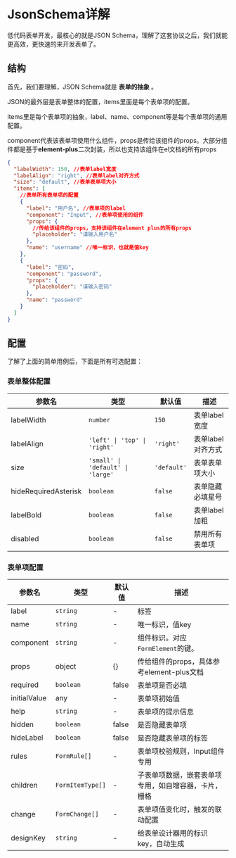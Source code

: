 # JsonSchema详解

低代码表单开发，最核心的就是JSON Schema，理解了这套协议之后，我们就能更高效，更快速的来开发表单了。

## 结构

首先，我们要理解，JSON Schema就是 **表单的抽象** 。

JSON的最外层是表单整体的配置，items里面是每个表单项的配置。

items里是每个表单项的抽象，label、name、component等是每个表单项的通用配置。

component代表该表单项使用什么组件，props是传给该组件的props。大部分组件都是基于**element-plus**二次封装，所以也支持该组件在el文档的所有props

```json
{
  "labelWidth": 150, //表单label宽度
  "labelAlign": "right", //表单label对齐方式
  "size": "default", //表单表单项大小
  "items": [
    //表单所有表单项的配置
    {
      "label": "用户名", //表单项的label
      "component": "Input", //表单项使用的组件
      "props": {
        //传给该组件的props，支持该组件在element plus的所有props
        "placeholder": "请输入用户名"
      },
      "name": "username" //唯一标识，也就是值key
    },
    {
      "label": "密码",
      "component": "password",
      "props": {
        "placeholder": "请输入密码"
      },
      "name": "password"
    }
  ]
}
```

## 配置

了解了上面的简单用例后，下面是所有可选配置：

### 表单整体配置

| 参数名               | 类型                              | 默认值      | 描述              |
| -------------------- | --------------------------------- | ----------- | ----------------- |
| labelWidth           | `number`                          | `150`       | 表单label宽度     |
| labelAlign           | `'left' \| 'top' \| 'right' `     | `'right'`   | 表单label对齐方式 |
| size                 | `'small' \| 'default' \| 'large'` | `'default'` | 表单表单项大小      |
| hideRequiredAsterisk | `boolean`                         | `false`     | 表单隐藏必填星号  |
| labelBold            | `boolean`                         | `false`     | 表单label加粗     |
| disabled             | `boolean`                         | `false`     | 禁用所有表单项    |

### 表单项配置

| 参数名       | 类型             | 默认值 | 描述                                             |
| ------------ | ---------------- | ------ | ------------------------------------------------ |
| label        | `string`         | -      | 标签                                             |
| name         | `string`         | -      | 唯一标识，值key                                  |
| component    | `string`         | -      | 组件标识。对应`FormElement`的键。                                       |
| props        | object           | {}     | 传给组件的props，具体参考element-plus文档        |
| required     | `boolean`        | false  | 表单项是否必填                                     |
| initialValue | any              | -      | 表单项初始值                                       |
| help         | `string`         | -      | 表单项的提示信息                                   |
| hidden       | `boolean`        | false  | 是否隐藏表单项                                   |
| hideLabel    | `boolean`        | false  | 是否隐藏表单项的标签                               |
| rules        | `FormRule[]`     | -      | 表单项校验规则，Input组件专用                      |
| children     | `FormItemType[]` | -      | 子表单项数据，嵌套表单项专用，如自增容器，卡片，栅格 |
| change       | `FormChange[]`   | -      | 表单项值变化时，触发的联动配置                     |
| designKey    | `string`         | -      | 给表单设计器用的标识key，自动生成                |

